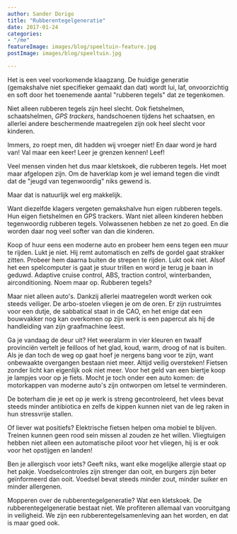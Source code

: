 ```yaml
---
author: Sander Dorigo
title: "Rubberentegelgeneratie"
date: 2017-01-24
categories:
- "/me"
featureImage: images/blog/speeltuin-feature.jpg
postImage: images/blog/speeltuin.jpg

---
```

Het is een veel voorkomende klaagzang. De huidige generatie (gemakshalve niet specifieker gemaakt dan dat) wordt lui, laf, onvoorzichtig en soft door het toenemende aantal "rubberen tegels" dat ze tegenkomen.

Niet alleen rubberen tegels zijn heel slecht. Ook fietshelmen, schaatshelmen, _GPS trackers_, handschoenen tijdens het schaatsen, en allerlei andere beschermende maatregelen zijn ook heel slecht voor kinderen.

<!--more-->

Immers, zo roept men, dit hadden wij vroeger niet! En daar word je hard van! Val maar een keer! Leer je grenzen kennen! Leef! 

Veel mensen vinden het dus maar kletskoek, die rubberen tegels. Het moet maar afgelopen zijn. Om de haverklap kom je wel iemand tegen die vindt dat de "jeugd van tegenwoordig" niks gewend is.

Maar dat is natuurlijk wel erg makkelijk.

Want diezelfde klagers vergeten gemakshalve hun eigen rubberen tegels. Hun eigen fietshelmen en GPS trackers. Want niet alleen kinderen hebben tegenwoordig rubberen tegels. Volwassenen hebben ze net zo goed. En die worden daar nog veel softer van dan die kinderen.

Koop of huur eens een moderne auto en probeer hem eens tegen een muur te rijden. Lukt je niet. Hij remt automatisch en zelfs de gordel gaat strakker zitten. Probeer hem daarna buiten de strepen te rijden. Lukt ook niet. Alsof het een spelcomputer is gaat je stuur trillen en word je terug je baan in geduwd. Adaptive cruise control, ABS, traction control, winterbanden, airconditioning. Noem maar op. Rubberen tegels?

Maar niet alleen auto's. Dankzij allerlei maatregelen wordt werken ook steeds veiliger. De arbo-stoelen vliegen je om de oren. Er zijn rustruimtes voor een dutje, de sabbatical staat in de CAO, en het enige dat een bouwvakker nog kan overkomen op zijn werk is een papercut als hij de handleiding van zijn graafmachine leest.

Ga je vandaag de deur uit? Het weeralarm in vier kleuren en twaalf provinciën vertelt je feilloos of het glad, koud, warm, droog of nat is buiten. Als je dan toch de weg op gaat hoef je nergens bang voor te zijn, want onbewaakte overgangen bestaan niet meer. Altijd veilig oversteken! Fietsen zonder licht kan eigenlijk ook niet meer. Voor het geld van een biertje koop je lampjes voor op je fiets. Mocht je toch onder een auto komen: de motorkappen van moderne auto's zijn ontworpen om letsel te verminderen.

De boterham die je eet op je werk is streng gecontroleerd, het vlees bevat steeds minder antibiotica en zelfs de kippen kunnen niet van de leg raken in hun stressvrije stallen.

Of liever wat positiefs? Elektrische fietsen helpen oma mobiel te blijven. Treinen kunnen geen rood sein missen al zouden ze het willen. Vliegtuigen hebben niet alleen een automatische piloot voor het vliegen, hij is er ook voor het opstijgen en landen!

Ben je allergisch voor iets? Geeft niks, want elke mogelijke allergie staat op het pakje. Voedselcontroles zijn strenger dan ooit, en burgers zijn beter geïnformeerd dan ooit. Voedsel bevat steeds minder zout, minder suiker en minder allergenen.

Mopperen over de rubberentegelgeneratie? Wat een kletskoek. De rubberentegelgeneratie bestaat niet. We profiteren allemaal van vooruitgang in veiligheid. We zijn een rubberentegelsamenleving aan het worden, en dat is maar goed ook.